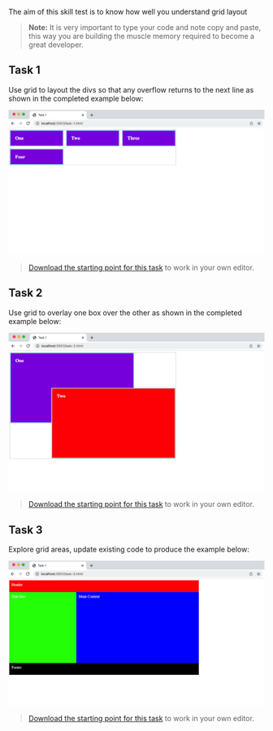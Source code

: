 The aim of this skill test is to know how well you understand grid layout

> **Note:** It is very important to type your code and note copy and paste, this way you are building the muscle memory required to become a great developer.

## Task 1

Use grid to layout the divs so that any overflow returns to the next line as shown in the completed example below:

![Final result](images/task1-after.png)

> [Download the starting point for this task](https://github.com/kingsley-ijomah/grid-assessment/blob/main/task-1.html) to work in your own editor.

## Task 2

Use grid to overlay one box over the other as shown in the completed example below:

![Final result](images/task2-after.png)

> [Download the starting point for this task](https://github.com/kingsley-ijomah/grid-assessment/blob/main/task-2.html) to work in your own editor.

## Task 3

Explore grid areas, update existing code to produce the example below:

![Final result](images/task3-after.png)

> [Download the starting point for this task](https://github.com/kingsley-ijomah/grid-assessment/blob/main/task-3.html) to work in your own editor.
